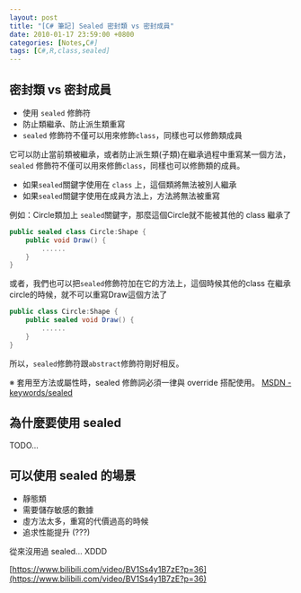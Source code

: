 ```yaml
---
layout: post
title: "[C# 筆記] Sealed 密封類 vs 密封成員"
date: 2010-01-17 23:59:00 +0800
categories: [Notes,C#]
tags: [C#,R,class,sealed]
---
```


## 密封類 vs 密封成員

- 使用 `sealed` 修飾符
- 防止類繼承、防止派生類重寫
- `sealed` 修飾符不僅可以用來修飾`class`，同樣也可以修飾類成員

它可以防止當前類被繼承，或者防止派生類(子類)在繼承過程中重寫某一個方法，`sealed` 修飾符不僅可以用來修飾`class`，同樣也可以修飾類的成員。        

- 如果`sealed`關鍵字使用在 `class` 上，這個類將無法被別人繼承
- 如果`sealed`關鍵字使用在成員方法上，方法將無法被重寫

例如：Circle類加上 `sealed`關鍵字，那麼這個Circle就不能被其他的 class 繼承了

```c#
public sealed class Circle:Shape {
    public void Draw() {
        ......
    }
}
```

或者，我們也可以把`sealed`修飾符加在它的方法上，這個時候其他的class 在繼承 circle的時候，就不可以重寫Draw這個方法了

```c#
public class Circle:Shape {
    public sealed void Draw() {
        ......
    }
}
```
所以，`sealed`修飾符跟`abstract`修飾符剛好相反。        

※ 套用至方法或屬性時，sealed 修飾詞必須一律與 override 搭配使用。
[MSDN - keywords/sealed](https://learn.microsoft.com/zh-tw/dotnet/csharp/language-reference/keywords/sealed)

## 為什麼要使用 sealed
TODO...

## 可以使用 sealed 的場景
- 靜態類
- 需要儲存敏感的數據
- 虛方法太多，重寫的代價過高的時候
- 追求性能提升 (???)

從來沒用過 sealed... XDDD

[https://www.bilibili.com/video/BV1Ss4y1B7zE?p=36](https://www.bilibili.com/video/BV1Ss4y1B7zE?p=36)